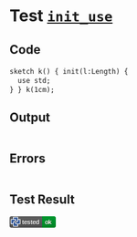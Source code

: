 # Test [`init_use`](/doc/tests/statement_usage.md#L364)

## Code

```µcad
sketch k() { init(l:Length) {
  use std;
} } k(1cm);

```

## Output

```,plain
```

## Errors

```,plain
```

## Test Result

![OK](/doc/tests/.test/init_use.png)
